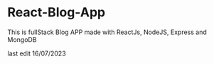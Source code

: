 # React-Blog-App

This is fullStack Blog APP made with ReactJs, NodeJS, Express and MongoDB

last edit 16/07/2023
